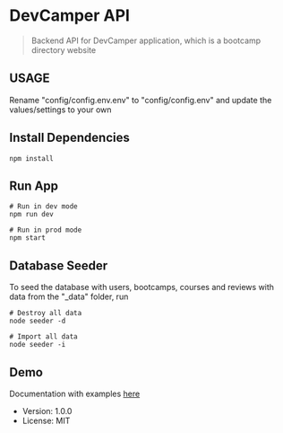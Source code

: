# DevCamper API

> Backend API for DevCamper application, which is a bootcamp directory website

## USAGE

Rename "config/config.env.env" to "config/config.env" and update the values/settings to your own

## Install Dependencies

```
npm install
```

## Run App

```
# Run in dev mode
npm run dev

# Run in prod mode
npm start
```

## Database Seeder

To seed the database with users, bootcamps, courses and reviews with data from the "_data" folder, run

```
# Destroy all data
node seeder -d

# Import all data
node seeder -i
```

## Demo

Documentation with examples [here](https://documenter.getpostman.com/view/10434883/SzRz1A87)

- Version: 1.0.0
- License: MIT
